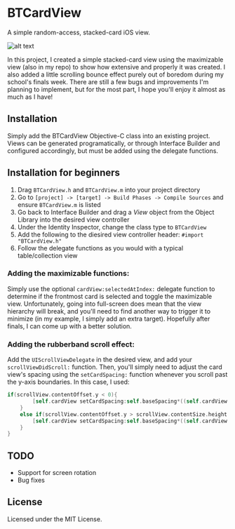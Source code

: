 # BTCardView
A simple random-access, stacked-card iOS view.

![alt text](http://gifyu.com/images/2015-06-0419_50_27.gif)

In this project, I created a simple stacked-card view using the maximizable view (also in my repo) to show how extensive and properly it was created. I also added a little scrolling bounce effect purely out of boredom during my school's finals week. There are still a few bugs and improvements I'm planning to implement, but for the most part, I hope you'll enjoy it almost as much as I have!

## Installation
Simply add the BTCardView Objective-C class into an existing project. Views can be generated programatically, or through Interface Builder and configured accordingly, but must be added using the delegate functions.

## Installation for beginners
1. Drag `BTCardView.h` and `BTCardView.m` into your project directory
2. Go to `[project] -> [target] -> Build Phases -> Compile Sources` and ensure `BTCardView.m` is listed
3. Go back to Interface Builder and drag a *View* object from the Object Library into the desired view controller
4. Under the Identity Inspector, change the class type to `BTCardView`
5. Add the following to the diesired view controller header: `#import "BTCardView.h"`
6. Follow the delegate functions as you would with a typical table/collection view

### Adding the maximizable functions:
Simply use the optional `cardView:selectedAtIndex:` delegate function to determine if the frontmost card is selected and toggle the maximizable view. Unfortunately, going into full-screen does mean that the view hierarchy will break, and you'll need to find another way to trigger it to minimize (in my example, I simply add an extra target). Hopefully after finals, I can come up with a better solution.

### Adding the rubberband scroll effect:
Add the `UIScrollViewDelegate` in the desired view, and add your `scrollViewDidScroll:` function. Then, you'll simply need to adjust the card view's spacing using the `setCardSpacing:` function whenever you scroll past the y-axis boundaries. In this case, I used:
```objectivec
if(scrollView.contentOffset.y < 0){
        [self.cardView setCardSpacing:self.baseSpacing*((self.cardView.frame.origin.y-scrollView.contentOffset.y)/self.cardView.frame.origin.y)];
    }
    else if(scrollView.contentOffset.y > scrollView.contentSize.height - scrollView.frame.size.height){
        [self.cardView setCardSpacing:self.baseSpacing*((self.cardView.frame.origin.y-scrollView.contentOffset.y)/self.cardView.frame.origin.y)];
    }
}
```

## TODO
* Support for screen rotation
* Bug fixes

## License
Licensed under the MIT License.
